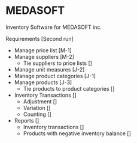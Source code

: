 # MEDASOFT

Inventory Software for MEDASOFT inc.

Requirements [Second run]
  - Manage price list [M-1]
  - Manage suppliers [M-2]
    - Tie suppliers to price lists []
  - Manage unit measures [J-2]
  - Manage product categories [J-1]
  - Manage products [J-3]
    - Tie products to product categories []
  - Inventory Transactions []
    - Adjustment []
    - Variation []
    - Counting []
  - Reports []
    - Inventory transactions []
    - Products with negative inventory balance []



